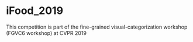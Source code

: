 # iFood_2019
This competition is part of the fine-grained visual-categorization workshop (FGVC6 workshop) at CVPR 2019
